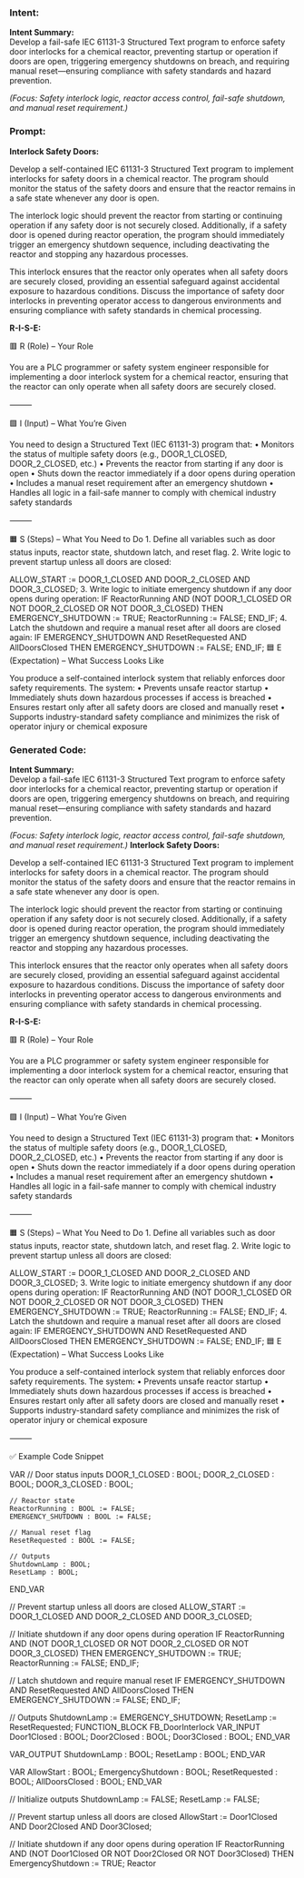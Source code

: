 ### Intent:
**Intent Summary:**  
Develop a fail-safe IEC 61131-3 Structured Text program to enforce safety door interlocks for a chemical reactor, preventing startup or operation if doors are open, triggering emergency shutdowns on breach, and requiring manual reset—ensuring compliance with safety standards and hazard prevention.  

*(Focus: Safety interlock logic, reactor access control, fail-safe shutdown, and manual reset requirement.)*

### Prompt:
**Interlock Safety Doors:**

Develop a self-contained IEC 61131-3 Structured Text program to implement interlocks for safety doors in a chemical reactor. The program should monitor the status of the safety doors and ensure that the reactor remains in a safe state whenever any door is open.

The interlock logic should prevent the reactor from starting or continuing operation if any safety door is not securely closed. Additionally, if a safety door is opened during reactor operation, the program should immediately trigger an emergency shutdown sequence, including deactivating the reactor and stopping any hazardous processes.

This interlock ensures that the reactor only operates when all safety doors are securely closed, providing an essential safeguard against accidental exposure to hazardous conditions. Discuss the importance of safety door interlocks in preventing operator access to dangerous environments and ensuring compliance with safety standards in chemical processing.

**R-I-S-E:**

🟥 R (Role) – Your Role

You are a PLC programmer or safety system engineer responsible for implementing a door interlock system for a chemical reactor, ensuring that the reactor can only operate when all safety doors are securely closed.

⸻

🟩 I (Input) – What You’re Given

You need to design a Structured Text (IEC 61131-3) program that:
	•	Monitors the status of multiple safety doors (e.g., DOOR_1_CLOSED, DOOR_2_CLOSED, etc.)
	•	Prevents the reactor from starting if any door is open
	•	Shuts down the reactor immediately if a door opens during operation
	•	Includes a manual reset requirement after an emergency shutdown
	•	Handles all logic in a fail-safe manner to comply with chemical industry safety standards

⸻

🟧 S (Steps) – What You Need to Do
	1.	Define all variables such as door status inputs, reactor state, shutdown latch, and reset flag.
	2.	Write logic to prevent startup unless all doors are closed:

ALLOW_START := DOOR_1_CLOSED AND DOOR_2_CLOSED AND DOOR_3_CLOSED;
  3.	Write logic to initiate emergency shutdown if any door opens during operation:
  IF ReactorRunning AND (NOT DOOR_1_CLOSED OR NOT DOOR_2_CLOSED OR NOT DOOR_3_CLOSED) THEN
    EMERGENCY_SHUTDOWN := TRUE;
    ReactorRunning := FALSE;
END_IF;
  4.	Latch the shutdown and require a manual reset after all doors are closed again:
  IF EMERGENCY_SHUTDOWN AND ResetRequested AND AllDoorsClosed THEN
    EMERGENCY_SHUTDOWN := FALSE;
END_IF;
🟦 E (Expectation) – What Success Looks Like

You produce a self-contained interlock system that reliably enforces door safety requirements. The system:
	•	Prevents unsafe reactor startup
	•	Immediately shuts down hazardous processes if access is breached
	•	Ensures restart only after all safety doors are closed and manually reset
	•	Supports industry-standard safety compliance and minimizes the risk of operator injury or chemical exposure

### Generated Code:
**Intent Summary:**  
Develop a fail-safe IEC 61131-3 Structured Text program to enforce safety door interlocks for a chemical reactor, preventing startup or operation if doors are open, triggering emergency shutdowns on breach, and requiring manual reset—ensuring compliance with safety standards and hazard prevention.  

*(Focus: Safety interlock logic, reactor access control, fail-safe shutdown, and manual reset requirement.)*
**Interlock Safety Doors:**

Develop a self-contained IEC 61131-3 Structured Text program to implement interlocks for safety doors in a chemical reactor. The program should monitor the status of the safety doors and ensure that the reactor remains in a safe state whenever any door is open.

The interlock logic should prevent the reactor from starting or continuing operation if any safety door is not securely closed. Additionally, if a safety door is opened during reactor operation, the program should immediately trigger an emergency shutdown sequence, including deactivating the reactor and stopping any hazardous processes.

This interlock ensures that the reactor only operates when all safety doors are securely closed, providing an essential safeguard against accidental exposure to hazardous conditions. Discuss the importance of safety door interlocks in preventing operator access to dangerous environments and ensuring compliance with safety standards in chemical processing.

**R-I-S-E:**

🟥 R (Role) – Your Role

You are a PLC programmer or safety system engineer responsible for implementing a door interlock system for a chemical reactor, ensuring that the reactor can only operate when all safety doors are securely closed.

⸻

🟩 I (Input) – What You’re Given

You need to design a Structured Text (IEC 61131-3) program that:
	•	Monitors the status of multiple safety doors (e.g., DOOR_1_CLOSED, DOOR_2_CLOSED, etc.)
	•	Prevents the reactor from starting if any door is open
	•	Shuts down the reactor immediately if a door opens during operation
	•	Includes a manual reset requirement after an emergency shutdown
	•	Handles all logic in a fail-safe manner to comply with chemical industry safety standards

⸻

🟧 S (Steps) – What You Need to Do
	1.	Define all variables such as door status inputs, reactor state, shutdown latch, and reset flag.
	2.	Write logic to prevent startup unless all doors are closed:

ALLOW_START := DOOR_1_CLOSED AND DOOR_2_CLOSED AND DOOR_3_CLOSED;
  3.	Write logic to initiate emergency shutdown if any door opens during operation:
  IF ReactorRunning AND (NOT DOOR_1_CLOSED OR NOT DOOR_2_CLOSED OR NOT DOOR_3_CLOSED) THEN
    EMERGENCY_SHUTDOWN := TRUE;
    ReactorRunning := FALSE;
END_IF;
  4.	Latch the shutdown and require a manual reset after all doors are closed again:
  IF EMERGENCY_SHUTDOWN AND ResetRequested AND AllDoorsClosed THEN
    EMERGENCY_SHUTDOWN := FALSE;
END_IF;
🟦 E (Expectation) – What Success Looks Like

You produce a self-contained interlock system that reliably enforces door safety requirements. The system:
	•	Prevents unsafe reactor startup
	•	Immediately shuts down hazardous processes if access is breached
	•	Ensures restart only after all safety doors are closed and manually reset
	•	Supports industry-standard safety compliance and minimizes the risk of operator injury or chemical exposure

⸻

✅ Example Code Snippet

VAR
    // Door status inputs
    DOOR_1_CLOSED : BOOL;
    DOOR_2_CLOSED : BOOL;
    DOOR_3_CLOSED : BOOL;

    // Reactor state
    ReactorRunning : BOOL := FALSE;
    EMERGENCY_SHUTDOWN : BOOL := FALSE;

    // Manual reset flag
    ResetRequested : BOOL := FALSE;

    // Outputs
    ShutdownLamp : BOOL;
    ResetLamp : BOOL;
END_VAR

// Prevent startup unless all doors are closed
ALLOW_START := DOOR_1_CLOSED AND DOOR_2_CLOSED AND DOOR_3_CLOSED;

// Initiate shutdown if any door opens during operation
IF ReactorRunning AND (NOT DOOR_1_CLOSED OR NOT DOOR_2_CLOSED OR NOT DOOR_3_CLOSED) THEN
    EMERGENCY_SHUTDOWN := TRUE;
    ReactorRunning := FALSE;
END_IF;

// Latch shutdown and require manual reset
IF EMERGENCY_SHUTDOWN AND ResetRequested AND AllDoorsClosed THEN
    EMERGENCY_SHUTDOWN := FALSE;
END_IF;

// Outputs
ShutdownLamp := EMERGENCY_SHUTDOWN;
ResetLamp := ResetRequested;
FUNCTION_BLOCK FB_DoorInterlock
VAR_INPUT
    Door1Closed : BOOL;
    Door2Closed : BOOL;
    Door3Closed : BOOL;
END_VAR

VAR_OUTPUT
    ShutdownLamp : BOOL;
    ResetLamp : BOOL;
END_VAR

VAR
    AllowStart : BOOL;
    EmergencyShutdown : BOOL;
    ResetRequested : BOOL;
    AllDoorsClosed : BOOL;
END_VAR

// Initialize outputs
ShutdownLamp := FALSE;
ResetLamp := FALSE;

// Prevent startup unless all doors are closed
AllowStart := Door1Closed AND Door2Closed AND Door3Closed;

// Initiate shutdown if any door opens during operation
IF ReactorRunning AND (NOT Door1Closed OR NOT Door2Closed OR NOT Door3Closed) THEN
    EmergencyShutdown := TRUE;
    Reactor
